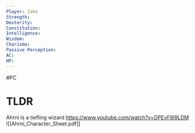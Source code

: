```yaml
---
Player: Jake
Strength: 
Dexterity: 
Constitution: 
Intelligence: 
Wisdom: 
Charisma: 
Passive Perception: 
AC: 
HP:
---
```

#PC
# TLDR
Ahrni is a tiefling wizard
https://www.youtube.com/watch?v=DPEvF8l9LDM
![[Ahrni_Character_Sheet.pdf]]
